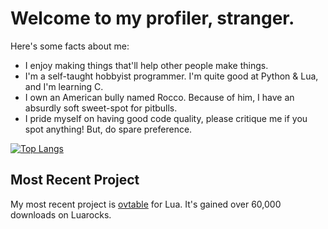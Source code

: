 # Welcome to my profiler, stranger.
Here's some facts about me:
- I enjoy making things that'll help other people make things.
- I'm a self-taught hobbyist programmer. I'm quite good at Python & Lua, and I'm learning C.
- I own an American bully named Rocco. Because of him, I have an absurdly soft sweet-spot for pitbulls. 
- I pride myself on having good code quality, please critique me if you spot anything! But, do spare preference.

[![Top Langs](https://github-readme-stats.vercel.app/api/top-langs/?username=well-in-that-case&theme=dark)](https://github.com/anuraghazra/github-readme-stats)

## Most Recent Project
My most recent project is [ovtable](https://luarocks.org/modules/well-in-that-case/ovtable) for Lua. It's gained over 60,000 downloads on Luarocks.
